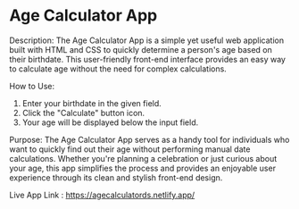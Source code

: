 # Age Calculator App

Description:
The Age Calculator App is a simple yet useful web application built with HTML and CSS to quickly determine a person's age based on their birthdate. This user-friendly front-end interface provides an easy way to calculate age without the need for complex calculations.

How to Use:

1. Enter your birthdate in the given field.
2. Click the "Calculate" button icon.
3. Your age will be displayed below the input field.

Purpose:
The Age Calculator App serves as a handy tool for individuals who want to quickly find out their age without performing manual date calculations. Whether you're planning a celebration or just curious about your age, this app simplifies the process and provides an enjoyable user experience through its clean and stylish front-end design.

Live App Link : https://agecalculatords.netlify.app/
